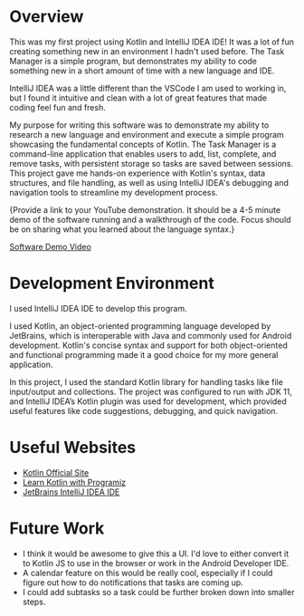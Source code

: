 # Overview

This was my first project using Kotlin and IntelliJ IDEA IDE! It was a lot of fun creating something new in an environment I hadn't used before. The Task
Manager is a simple program, but demonstrates my ability to code something new in a short amount of time with a new language and IDE. 

IntelliJ IDEA was a little different than the VSCode I am used to working in, but I found it intuitive and clean with a lot of great features that made coding feel fun and fresh.


My purpose for writing this software was to demonstrate my ability to research a new language and environment and execute a simple program showcasing the fundamental concepts of Kotlin.
The Task Manager is a command-line application that enables users to add, list, complete, and remove tasks, with persistent storage so tasks are saved between sessions. This project gave me hands-on experience with Kotlin's syntax, data structures, and file handling, as well as using IntelliJ IDEA's 
debugging and navigation tools to streamline my development process.

{Provide a link to your YouTube demonstration. It should be a 4-5 minute demo of the software running and a walkthrough of the code. Focus should be on sharing what you learned about the language syntax.}

[Software Demo Video](https://youtu.be/DtzauSZABZY)

# Development Environment

I used IntelliJ IDEA IDE to develop this program. 

I used Kotlin, an object-oriented programming language developed by JetBrains, which is interoperable with Java and commonly used for Android development. Kotlin's concise syntax and support for both object-oriented and functional programming made it a good choice for my more general application.

In this project, I used the standard Kotlin library for handling tasks like file input/output and collections. The project was configured to run with JDK 11, and IntelliJ IDEA’s Kotlin plugin was used for development, which provided useful features like code suggestions, debugging, and quick navigation.


# Useful Websites

- [Kotlin Official Site](https://kotlinlang.org/)
- [Learn Kotlin with Programiz](https://www.programiz.com/kotlin-programming)
-  [JetBrains IntelliJ IDEA IDE](https://www.jetbrains.com/idea/)
# Future Work


- I think it would be awesome to give this a UI. I'd love to either convert it to Kotlin JS to use in the browser or work in the Android Developer IDE.
- A calendar feature on this would be really cool, especially if I could figure out how to do notifications that tasks are coming up.
- I could add subtasks so a task could be further broken down into smaller steps. 
